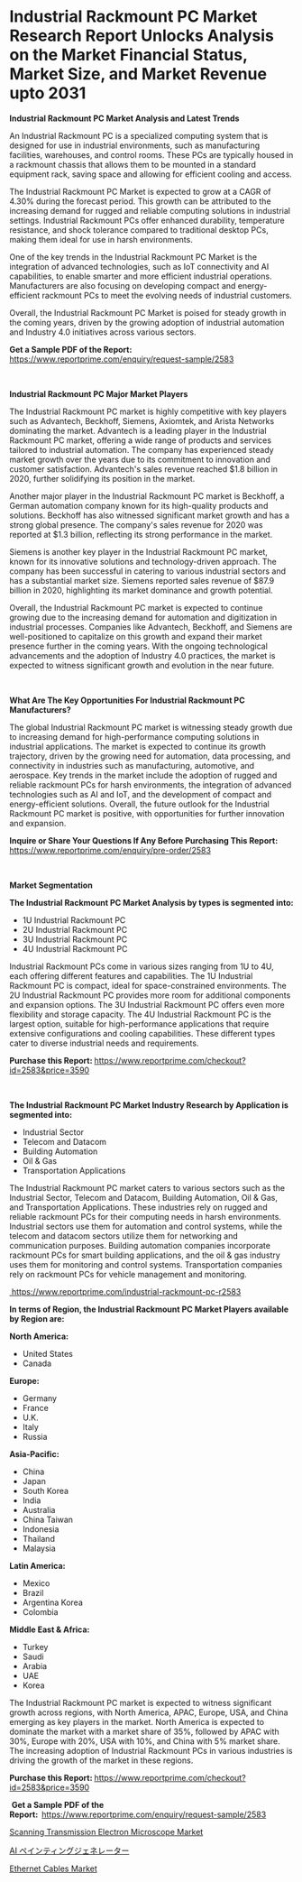 <p><h1>Industrial Rackmount PC Market Research Report Unlocks Analysis on the Market Financial Status, Market Size, and Market Revenue upto 2031</h1></p><p><strong>Industrial Rackmount PC Market Analysis and Latest Trends</strong></p>
<p><p>An Industrial Rackmount PC is a specialized computing system that is designed for use in industrial environments, such as manufacturing facilities, warehouses, and control rooms. These PCs are typically housed in a rackmount chassis that allows them to be mounted in a standard equipment rack, saving space and allowing for efficient cooling and access.</p><p>The Industrial Rackmount PC Market is expected to grow at a CAGR of 4.30% during the forecast period. This growth can be attributed to the increasing demand for rugged and reliable computing solutions in industrial settings. Industrial Rackmount PCs offer enhanced durability, temperature resistance, and shock tolerance compared to traditional desktop PCs, making them ideal for use in harsh environments.</p><p>One of the key trends in the Industrial Rackmount PC Market is the integration of advanced technologies, such as IoT connectivity and AI capabilities, to enable smarter and more efficient industrial operations. Manufacturers are also focusing on developing compact and energy-efficient rackmount PCs to meet the evolving needs of industrial customers.</p><p>Overall, the Industrial Rackmount PC Market is poised for steady growth in the coming years, driven by the growing adoption of industrial automation and Industry 4.0 initiatives across various sectors.</p></p>
<p><strong>Get a Sample PDF of the Report:&nbsp;</strong> <a href="https://www.reportprime.com/enquiry/request-sample/2583">https://www.reportprime.com/enquiry/request-sample/2583</a></p>
<p>&nbsp;</p>
<p><strong>Industrial Rackmount PC Major Market Players</strong></p>
<p><p>The Industrial Rackmount PC market is highly competitive with key players such as Advantech, Beckhoff, Siemens, Axiomtek, and Arista Networks dominating the market. Advantech is a leading player in the Industrial Rackmount PC market, offering a wide range of products and services tailored to industrial automation. The company has experienced steady market growth over the years due to its commitment to innovation and customer satisfaction. Advantech's sales revenue reached $1.8 billion in 2020, further solidifying its position in the market.</p><p>Another major player in the Industrial Rackmount PC market is Beckhoff, a German automation company known for its high-quality products and solutions. Beckhoff has also witnessed significant market growth and has a strong global presence. The company's sales revenue for 2020 was reported at $1.3 billion, reflecting its strong performance in the market.</p><p>Siemens is another key player in the Industrial Rackmount PC market, known for its innovative solutions and technology-driven approach. The company has been successful in catering to various industrial sectors and has a substantial market size. Siemens reported sales revenue of $87.9 billion in 2020, highlighting its market dominance and growth potential.</p><p>Overall, the Industrial Rackmount PC market is expected to continue growing due to the increasing demand for automation and digitization in industrial processes. Companies like Advantech, Beckhoff, and Siemens are well-positioned to capitalize on this growth and expand their market presence further in the coming years. With the ongoing technological advancements and the adoption of Industry 4.0 practices, the market is expected to witness significant growth and evolution in the near future.</p></p>
<p>&nbsp;</p>
<p><strong>What Are The Key Opportunities For Industrial Rackmount PC Manufacturers?</strong></p>
<p><p>The global Industrial Rackmount PC market is witnessing steady growth due to increasing demand for high-performance computing solutions in industrial applications. The market is expected to continue its growth trajectory, driven by the growing need for automation, data processing, and connectivity in industries such as manufacturing, automotive, and aerospace. Key trends in the market include the adoption of rugged and reliable rackmount PCs for harsh environments, the integration of advanced technologies such as AI and IoT, and the development of compact and energy-efficient solutions. Overall, the future outlook for the Industrial Rackmount PC market is positive, with opportunities for further innovation and expansion.</p></p>
<p><strong>Inquire or Share Your Questions If Any Before Purchasing This Report:</strong> <a href="https://www.reportprime.com/enquiry/pre-order/2583">https://www.reportprime.com/enquiry/pre-order/2583</a></p>
<p>&nbsp;</p>
<p><strong>Market Segmentation</strong></p>
<p><strong>The Industrial Rackmount PC Market Analysis by types is segmented into:</strong></p>
<p><ul><li>1U Industrial Rackmount PC</li><li>2U Industrial Rackmount PC</li><li>3U Industrial Rackmount PC</li><li>4U Industrial Rackmount PC</li></ul></p>
<p><p>Industrial Rackmount PCs come in various sizes ranging from 1U to 4U, each offering different features and capabilities. The 1U Industrial Rackmount PC is compact, ideal for space-constrained environments. The 2U Industrial Rackmount PC provides more room for additional components and expansion options. The 3U Industrial Rackmount PC offers even more flexibility and storage capacity. The 4U Industrial Rackmount PC is the largest option, suitable for high-performance applications that require extensive configurations and cooling capabilities. These different types cater to diverse industrial needs and requirements.</p></p>
<p><strong>Purchase this Report:&nbsp;</strong><a href="https://www.reportprime.com/checkout?id=2583&price=3590">https://www.reportprime.com/checkout?id=2583&price=3590</a></p>
<p>&nbsp;</p>
<p><strong>The Industrial Rackmount PC Market Industry Research by Application is segmented into:</strong></p>
<p><ul><li>Industrial Sector</li><li>Telecom and Datacom</li><li>Building Automation</li><li>Oil & Gas</li><li>Transportation Applications</li></ul></p>
<p><p>The Industrial Rackmount PC market caters to various sectors such as the Industrial Sector, Telecom and Datacom, Building Automation, Oil & Gas, and Transportation Applications. These industries rely on rugged and reliable rackmount PCs for their computing needs in harsh environments. Industrial sectors use them for automation and control systems, while the telecom and datacom sectors utilize them for networking and communication purposes. Building automation companies incorporate rackmount PCs for smart building applications, and the oil & gas industry uses them for monitoring and control systems. Transportation companies rely on rackmount PCs for vehicle management and monitoring.</p></p>
<p><a href="https://www.reportprime.com/industrial-rackmount-pc-r2583">&nbsp;https://www.reportprime.com/industrial-rackmount-pc-r2583</a></p>
<p><strong>In terms of Region, the Industrial Rackmount PC Market Players available by Region are:</strong></p>
<p>
    <p> <strong> North America: </strong>
        <ul>
            <li>United States</li>
            <li>Canada</li>
        </ul>
        </p> 
    <p> <strong> Europe: </strong>
        <ul>
            <li>Germany</li>
            <li>France</li>
            <li>U.K.</li>
            <li>Italy</li>
            <li>Russia</li>
        </ul>
        </p> 
    <p> <strong> Asia-Pacific: </strong>
        <ul>
            <li>China</li>
            <li>Japan</li>
            <li>South Korea</li>
            <li>India</li>
            <li>Australia</li>
            <li>China Taiwan</li>
            <li>Indonesia</li>
            <li>Thailand</li>
            <li>Malaysia</li>
        </ul>
        </p> 
    <p> <strong> Latin America: </strong>
        <ul>
            <li>Mexico</li>
            <li>Brazil</li>
            <li>Argentina Korea</li>
            <li>Colombia</li>
        </ul>
        </p> 
    <p> <strong> Middle East & Africa: </strong>
        <ul>
            <li>Turkey</li>
            <li>Saudi</li>
            <li>Arabia</li>
            <li>UAE</li>
            <li>Korea</li>
        </ul>
    </p>
    </p>
<p><p>The Industrial Rackmount PC market is expected to witness significant growth across regions, with North America, APAC, Europe, USA, and China emerging as key players in the market. North America is expected to dominate the market with a market share of 35%, followed by APAC with 30%, Europe with 20%, USA with 10%, and China with 5% market share. The increasing adoption of Industrial Rackmount PCs in various industries is driving the growth of the market in these regions.</p></p>
<p><strong>Purchase this Report: </strong><a href="https://www.reportprime.com/checkout?id=2583&price=3590">https://www.reportprime.com/checkout?id=2583&price=3590</a></p>
<p>&nbsp;<strong>Get a Sample PDF of the Report:&nbsp;&nbsp;</strong><a href="https://www.reportprime.com/enquiry/request-sample/2583">https://www.reportprime.com/enquiry/request-sample/2583</a></p>
<p><strong></strong></p>
<p><p><a href="https://github.com/NikolasKirlin2023/Market-Research-Report-List-1/blob/main/scanning-transmission-electron-microscope-market.md">Scanning Transmission Electron Microscope Market</a></p><p><a href="https://github.com/FredaJerde/Market-Research-Report-List-1/blob/main/306874172393.md">AI ペインティングジェネレーター</a></p><p><a href="https://github.com/LeilaniWyman2021/Market-Research-Report-List-1/blob/main/ethernet-cables-market.md">Ethernet Cables Market</a></p></p>